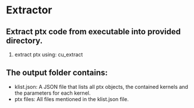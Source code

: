 # Extractor

## Extract ptx code from executable into provided directory.

1. extract ptx using: cu_extract <executable> <directory>

## The output folder contains:
- klist.json: A JSON file that lists all ptx objects, the contained kernels and the parameters for each kernel.
- ptx files: All files mentioned in the klist.json file.
